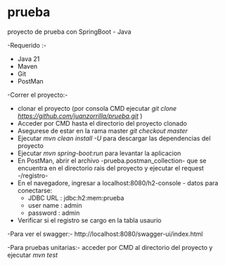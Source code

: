 # prueba
proyecto de prueba con SpringBoot - Java

-Requerido :- 
*  Java 21
*  Maven
*  Git
*  PostMan

-Correr el proyecto:-
*  clonar el proyecto (por consola CMD ejecutar  *git clone https://github.com/juanzorrilla/prueba.git* )
*  Acceder por CMD hasta el directorio del proyecto clonado
*  Asegurese de estar en la rama master *git checkout master*
*  Ejecutar *mvn clean install -U* para descargar las dependencias del proyecto
*  Ejecutar *mvn spring-boot:run* para levantar la aplicacion
*  En PostMan, abrir el archivo -prueba.postman_collection- que se encuentra en el directorio rais del proyecto y ejecutar el request -/registro-
*  En el navegadore, ingresar a localhost:8080/h2-console - datos para conectarse:
    - JDBC URL : jdbc:h2:mem:prueba
    - user name : admin
    - password : admin
* Verificar si el registro se cargo en la tabla usaurio

-Para ver el swagger:-
http://localhost:8080/swagger-ui/index.html


-Para pruebas unitarias:- acceder por CMD al directorio del proyecto y ejecutar *mvn test*

